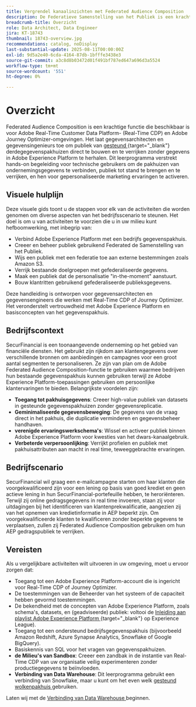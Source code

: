 ```yaml
---
title: Vergrendel kanaalinzichten met Federated Audience Composition
description: De Federatieve Samenstelling van het Publiek is een krachtige eigenschap die gegevensarchitecten en gegevensingenieurs toelaat om publiek van derdegegevenspakhuizen direct te bouwen en te verrijken.
breadcrumb-title: Overzicht
role: Data Architect, Data Engineer
jira: KT-18743
thumbnail: 18743-overview.jpg
recommendations: catalog, noDisplay
last-substantial-update: 2025-08-11T00:00:00Z
exl-id: 9d5a2e40-6cda-4164-87db-1bfffe3438e3
source-git-commit: a3c8d8b03472d01f491bf787ed647a696d3a5524
workflow-type: tm+mt
source-wordcount: '551'
ht-degree: 0%

---
```


# Overzicht

Federated Audience Composition is een krachtige functie die beschikbaar is voor Adobe Real-Time Customer Data Platform- (Real-Time CDP) en Adobe Journey Optimizer-omgevingen. Het laat gegevensarchitecten en gegevensingenieurs toe om publiek van [ gesteund ](https://experienceleague.adobe.com/nl/docs/federated-audience-composition/using/start/access-prerequisites){target="_blank"} derdegegevenspakhuizen direct te bouwen en te verrijken zonder gegevens in Adobe Experience Platform te herhalen. Dit leerprogramma verstrekt hands-on begeleiding voor technische gebruikers om de pakhuizen van ondernemingsgegevens te verbinden, publiek tot stand te brengen en te verrijken, en hen voor gepersonaliseerde marketing ervaringen te activeren.

## Visuele hulplijn

Deze visuele gids toont u de stappen voor elk van de activiteiten die worden genomen om diverse aspecten van het bedrijfsscenario te steunen. Het doel is om u van activiteiten te voorzien die u in uw milieu kunt hefboomwerking, met inbegrip van:

- Verbind Adobe Experience Platform met een bedrijfs gegevenspakhuis.
- Creeer en beheer publiek gebruikend Federated de Samenstelling van het Publiek.
- Wijs een publiek met een federatie toe aan externe bestemmingen zoals Amazon S3.
- Verrijk bestaande doelgroepen met gefederaliseerde gegevens.
- Maak een publiek dat de personalisatie &quot;in-the-moment&quot; aanstuurt.
- Bouw klantritten gebruikend gefederaliseerde publieksgegevens.

Deze handleiding is ontworpen voor gegevensarchitecten en gegevensengineers die werken met Real-Time CDP of Journey Optimizer. Het veronderstelt vertrouwdheid met Adobe Experience Platform en basisconcepten van het gegevenspakhuis.

## Bedrijfscontext

SecurFinancial is een toonaangevende onderneming op het gebied van financiële diensten. Het gebruikt zijn rijkdom aan klantengegevens over verschillende bronnen om aanbiedingen en campagnes voor een groot aantal segmenten te personaliseren. Ze zijn van plan om de Adobe Federated Audience Composition-functie te gebruiken waarmee bedrijven hun bestaande gegevenspakhuis kunnen gebruiken terwijl ze Adobe Experience Platform-toepassingen gebruiken om persoonlijke klantervaringen te bieden. Belangrijkste voordelen zijn:

- **Toegang tot pakhuisgegevens**: Creeer high-value publiek van datasets in gesteunde gegevenspakhuizen zonder gegevensreplicatie.
- **Geminimaliseerde gegevensbeweging**: De gegevens van de vraag direct in het pakhuis, die duplicatie verminderen en gegevensbeheer handhaven.
- **verenigde ervaringswerkschema&#39;s**: Wissel en activeer publiek binnen Adobe Experience Platform voor kwesties van het dwars-kanaalgebruik.
- **Verbeterde verpersoonlijking**: Verrijkt profielen en publiek met pakhuisattributen aan macht in real time, teweeggebrachte ervaringen.

## Bedrijfscenario

SecurFinancial wil graag een e-mailcampagne starten om haar klanten die voorgekwalificeerd zijn voor een lening op basis van goed krediet en geen actieve lening in hun SecurFinancial-portefeuille hebben, te heroriënteren. Terwijl zij online gedragsgegevens in real time invoeren, staan zij voor uitdagingen bij het identificeren van klantenprekwalificatie, aangezien zij van het opnemen van kredietinformatie in AEP beperkt zijn. Om voorgekwalificeerde klanten te kwalificeren zonder beperkte gegevens te verplaatsen, zullen zij Federated Audience Composition gebruiken om hun AEP gedragspubliek te verrijken.

## Vereisten

Als u vergelijkbare activiteiten wilt uitvoeren in uw omgeving, moet u ervoor zorgen dat:

- Toegang tot een Adobe Experience Platform-account die is ingericht voor Real-Time CDP of Journey Optimizer.
- De toestemmingen van de Beheerder van het systeem of de capaciteit hebben gevormd toestemmingen.
- De bekendheid met de concepten van Adobe Experience Platform, zoals schema&#39;s, datasets, en (geadviseerde) publiek: voltooi de [ Inleiding aan playlist Adobe Experience Platform ](https://experienceleague.adobe.com/nl/playlists/experience-platform-introduction?lang=en){target="_blank"} op Experience League).
- Toegang tot een ondersteund bedrijfsgegevenspakhuis (bijvoorbeeld Amazon Redshift, Azure Synapse Analytics, Snowflake of Google BigQuery).
- Basiskennis van SQL voor het vragen van gegevenspakhuizen.
- **de Milieu&#39;s van Sandbox**: Creeer een zandbak in de instantie van Real-Time CDP van uw organisatie veilig experimenteren zonder productiegegevens te beïnvloeden.
- **Verbinding van Data Warehouse**: Dit leerprogramma gebruikt een verbinding van Snowflake, maar u kunt om het even welk [ gesteund wolkenpakhuis ](https://experienceleague.adobe.com/nl/docs/federated-audience-composition/using/start/access-prerequisites) gebruiken.

Laten wij met de [ Verbinding van Data Warehouse ](data-warehouse-connection.md) beginnen.
